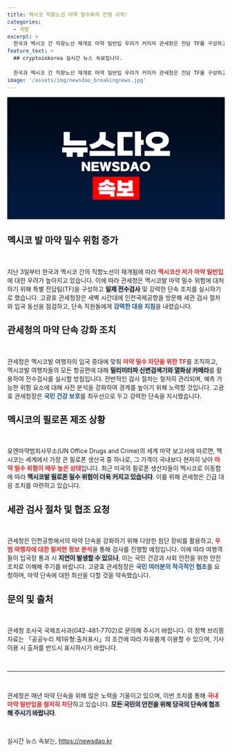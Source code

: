 ```yaml
---
title: 멕시코 직항노선 마약 밀수와의 전쟁 시작!
categories:
  - 국방
excerpt: >
  한국과 멕시코 간 직항노선 재개로 마약 밀반입 우려가 커지자 관세청은 전담 TF를 구성하고 전수검사에 나섭니다. 필로폰 생산이 증가하는 멕시코의 상황, 강력한 단속이 필요한 이유는 무엇일까요? 안전을 위한 대책을 바로 확인해 보세요!
feature_text: >
  ## cryptoinkorea 실시간 뉴스 속보입니다.

  한국과 멕시코 간 직항노선 재개로 마약 밀반입 우려가 커지자 관세청은 전담 TF를 구성하고 전수검사에 나섭니다. 필로폰 생산이 증가하는 멕시코의 상황, 강력한 단속이 필요한 이유는 무엇일까요? 안전을 위한 대책을 바로 확인해 보세요!
image: '/assets/img/newsdao_breakingnews.jpg'
---
```


<p><img src="/assets/img/newsdao_breakingnews.jpg" alt="cryptoinkorea 속보" /></p>

<h2 data-ke-size="size26">멕시코 발 마약 밀수 위험 증가</h2>

<p data-ke-size="size16">&nbsp;</p>

<p>지난 3일부터 한국과 멕시코 간의 직항노선이 재개됨에 따라 <b><span style="color: #ee2323;">멕시코산 저가 마약 밀반입</span></b>에 대한 우려가 높아지고 있습니다. 이에 따라 관세청은 멕시코발 마약 밀수 위험에 대처하기 위해 특별 전담팀(TF)을 구성하고 <b><span style="background-color: #21538527;">일제 전수검사</span></b> 및 강력한 단속 조치를 실시하기로 했습니다. 고광효 관세청장은 새벽 시간대에 인천국제공항을 방문해 세관 검사 절차와 입국 동선을 점검하고, 단속 직원들에게 <b><span style="color: #1a5490;">강력한 대응 지침</span></b>을 내렸습니다.</p>

<h2 data-ke-size="size26">관세청의 마약 단속 강화 조치</h2>

<p data-ke-size="size16">&nbsp;</p>

<p>관세청은 멕시코발 여행자의 입국 증대에 맞춰 <b><span style="color: #ee2323;">마약 밀수 차단을 위한 TF</span></b>를 조직하고, 멕시코발 여행자들의 모든 항공편에 대해 <b><span style="background-color: #21538527;">밀리미터파 신변검색기와 열화상 카메라</span></b>를 활용하여 전수검사를 실시할 방침입니다. 전반적인 검사 절차는 철저히 관리되며, 예측 가능한 위험 요소에 대해 사전 분석을 강화하여 경계를 높이기 위해 노력할 것입니다. 고광효 관세청장은 <b><span style="color: #1a5490;">국민 건강 보호</span></b>를 최우선으로 두고 강력한 단속을 지시했습니다.</p>

<h2 data-ke-size="size26">멕시코의 필로폰 제조 상황</h2>

<p data-ke-size="size16">&nbsp;</p>

<p>유엔마약범죄사무소(UN Office Drugs and Crime)의 세계 마약 보고서에 따르면, 멕시코는 세계에서 가장 큰 필로폰 생산국 중 하나로, 그 가격이 국내보다 현저히 낮아 <b><span style="color: #ee2323;">마약 밀수 위험이 매우 높은 상태</span></b>입니다. 최근 미국의 필로폰 생산자들이 멕시코로 이동함에 따라 <b><span style="background-color: #21538527;">멕시코발 필로폰 밀수 위험이 더욱 커지고 있습니다</span></b>. 이를 위해 관세청은 긴급 대응 조치를 마련하고 있습니다.</p>

<h2 data-ke-size="size26">세관 검사 절차 및 협조 요청</h2>

<p data-ke-size="size16">&nbsp;</p>

<p>관세청은 인천공항에서의 마약 단속을 강화하기 위해 다양한 첨단 장비를 활용하고, <b><span style="color: #ee2323;">우범 여행자에 대한 철저한 정보 분석</span></b>을 통해 검사를 진행할 예정입니다. 이에 따라 여행객들이 입국장 통과 시 <b><span style="background-color: #21538527;">지연이 발생할 수 있으나</span></b>, 이는 국민 건강과 사회 안전을 위한 안전 조치로 이해해 주기를 바랍니다. 고광효 관세청장은 <b><span style="color: #1a5490;">국민 여러분의 적극적인 협조</span></b>를 요청하며, 마약 단속에 대한 최선을 다할 것을 약속했습니다.</p>

<h2 data-ke-size="size26">문의 및 출처</h2>

<p data-ke-size="size16">&nbsp;</p>

<p>관세청 조사국 국제조사과(042-481-7702)로 문의해 주시기 바랍니다. 이 정책 브리핑 자료는 「공공누리 제1유형:출처표시」의 조건에 따라 자유롭게 이용할 수 있으며, 기사 이용 시 출처를 반드시 표시하시기 바랍니다. </p>

<p data-ke-size="size16">&nbsp;</p>

<hr />

<p data-ke-size="size16">&nbsp;</p>

<p>관세청은 매년 마약 단속을 위해 많은 노력을 기울이고 있으며, 이번 조치를 통해 <b><span style="color: #ee2323;">국내 마약 밀반입을 철저히 차단</span></b>하고 있습니다. <b><span style="background-color: #21538527;">모든 국민의 안전을 위해 당국의 단속에 협조해 주시기 바랍니다</span></b>. </p>

<p data-ke-size="size16">&nbsp;</p>
실시간 뉴스 속보는, <a href="https://newsdao.kr" rel="dofollow">https://newsdao.kr</a>


